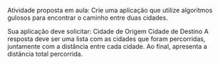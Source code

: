 Atividade proposta em aula:
Crie uma aplicação que utilize algoritmos gulosos para encontrar o caminho entre duas cidades.

Sua aplicação deve solicitar: 
Cidade de Origem
Cidade de Destino
A resposta deve ser uma lista com as cidades que foram percorridas, juntamente com a distância entre cada cidade. Ao final, apresenta a distância total percorrida.